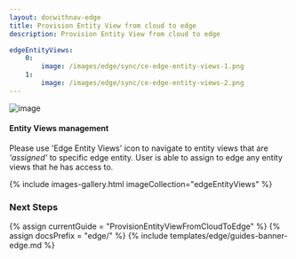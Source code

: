 ```yaml
---
layout: docwithnav-edge
title: Provision Entity View from cloud to edge
description: Provision Entity View from cloud to edge

edgeEntityViews:
    0:
        image: /images/edge/sync/ce-edge-entity-views-1.png
    1:
        image: /images/edge/sync/ce-edge-entity-views-2.png
---
```


![image](/images/coming-soon.jpg)

#### Entity Views management

Please use 'Edge Entity Views' icon to navigate to entity views that are *'assigned'* to specific edge entity.
User is able to assign to edge any entity views that he has access to.

{% include images-gallery.html imageCollection="edgeEntityViews" %}

### Next Steps

{% assign currentGuide = "ProvisionEntityViewFromCloudToEdge" %}
{% assign docsPrefix = "edge/" %}
{% include templates/edge/guides-banner-edge.md %}
